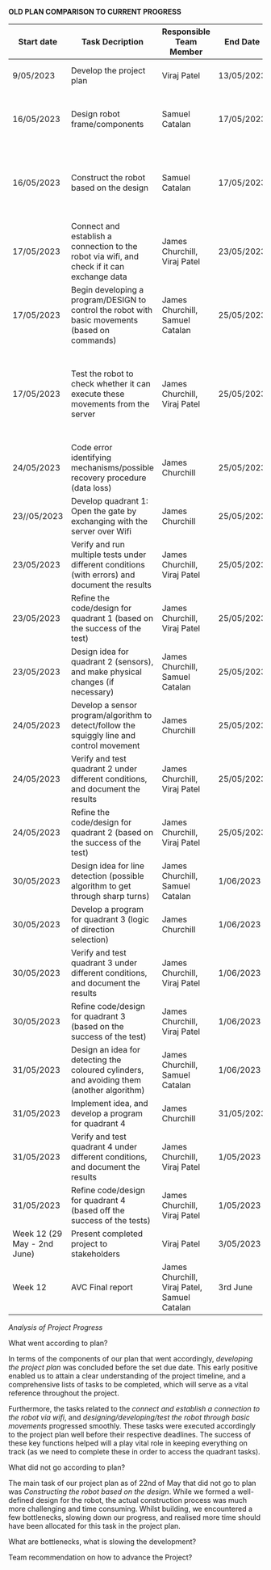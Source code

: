 **OLD PLAN COMPARISON TO CURRENT PROGRESS**

| Start date | Task Decription | Responsible Team Member | End Date | Actual Progress as per 22 of May |
|----------|----------|----------|----------|----------|
|9/05/2023|Develop the project plan|Viraj Patel|13/05/2023|Completed, written the plan and formed a clear path|
|16/05/2023|Design robot frame/components|Samuel Catalan|17/05/2023|Completed, formed a clear plan/design for the robot, and thought of required parts|
|16/05/2023|Construct the robot based on the design|Samuel Catalan|17/05/2023|80% Completed, need to work on camera holder but the foundation/majority of build is completed|
|17/05/2023|Connect and establish a connection to the robot via wifi, and check if it can exchange data|James Churchill, Viraj Patel|23/05/2023|Completed, developed connection via wifi to the robot| 
|17/05/2023|Begin developing a program/DESIGN to control the robot with basic movements (based on commands)|James Churchill, Samuel Catalan|25/05/2023|Completed the design, and now waiting for testing| 
|17/05/2023|Test the robot to check whether it can execute these movements from the server|James Churchill, Viraj Patel|25/05/2023|Completed, after testing, we deducted that the motors attached to the wheels work and the connection can translate data for basic movements| 
|24/05/2023|Code error identifying mechanisms/possible recovery procedure (data loss)|James Churchill|25/05/2023|Not started yet, later starting date planned| 
|23//05/2023|Develop quadrant 1: Open the gate by exchanging with the server over Wifi|James Churchill|25/05/2023|Not started yet, later starting date planned| 
|23/05/2023|Verify and run multiple tests under different conditions (with errors) and document the results|James Churchill, Viraj Patel|25/05/2023|Not started yet, later starting date planned| 
|23/05/2023|Refine the code/design for quadrant 1 (based on the success of the test)|James Churchill, Viraj Patel|25/05/2023|Not started yet, later starting date planned| 
|23/05/2023|Design idea for quadrant 2 (sensors), and make physical changes (if necessary)|James Churchill, Samuel Catalan|25/05/2023|Not started yet, later starting date planned| 
|24/05/2023|Develop a sensor program/algorithm to detect/follow the squiggly line and control movement|James Churchill|25/05/2023|Not started yet, later starting date planned| 
|24/05/2023|Verify and test quadrant 2 under different conditions, and document the results|James Churchill, Viraj Patel|25/05/2023|Not started yet, later starting date planned| 
|24/05/2023|Refine the code/design for quadrant 2 (based on the success of the test)|James Churchill, Viraj Patel|25/05/2023|Not started yet, later starting date planned| 
|30/05/2023|Design idea for line detection (possible algorithm to get through sharp turns)|James Churchill, Samuel Catalan|1/06/2023|Not started yet, later starting date planned| 
|30/05/2023|Develop a program for quadrant 3 (logic of direction selection)|James Churchill|1/06/2023|Not started yet, later starting date planned| 
|30/05/2023|Verify and test quadrant 3 under different conditions, and document the results|James Churchill, Viraj Patel|1/06/2023|Not started yet, later starting date planned| 
|30/05/2023|Refine code/design for quadrant 3 (based on the success of the test)|James Churchill, Viraj Patel|1/06/2023|Not started yet, later starting date planned| 
|31/05/2023|Design an idea for detecting the coloured cylinders, and avoiding them (another algorithm)|James Churchill, Samuel Catalan|1/06/2023|Not started yet, later starting date planned| 
|31/05/2023|Implement idea, and develop a program for quadrant 4|James Churchill|31/05/2023|Not started yet, later starting date planned| 
|31/05/2023|Verify and test quadrant 4 under different conditions, and document the results|James Churchill, Viraj Patel|1/05/2023|Not started yet, later starting date planned| 
|31/05/2023|Refine code/design for quadrant 4 (based off the success of the tests)|James Churchill, Viraj Patel|1/05/2023|Not started yet, later starting date planned| 
|Week 12 (29 May - 2nd June)|Present completed project to stakeholders|Viraj Patel|3/05/2023|Not started yet, later starting date planned| 
|Week 12|AVC Final report|James Churchill, Viraj Patel, Samuel Catalan|3rd June|Not started yet, later starting date planned| 

*Analysis of Project Progress*

What went according to plan?

In terms of the components of our plan that went accordingly, *developing the project plan* was concluded before the set due date. This early positive enabled us to attain a clear understanding of the project timeline, and a comprehensive lists of tasks to be completed, which will serve as a vital reference throughout the project. 

Furthermore, the tasks related to the *connect and establish a connection to the robot via wifi*, and *designing/developing/test the robot through basic movements* progressed smoothly. These tasks were executed accordingly to the project plan well before their respective deadlines. The success of these key functions helped will a play vital role in keeping everything on track (as we need to complete these in order to access the quadrant tasks).

What did not go according to plan?

The main task of our project plan as of 22nd of May that did not go to plan was *Constructing the robot based on the design*. While we formed a well-defined design for the robot, the actual construction process was much more challenging and time consuming. Whilst building, we encountered a few bottlenecks, slowing down our progress, and realised more time should have been allocated for this task in the project plan. 

What are bottlenecks, what is slowing the development?

Team recommendation on how to advance the Project?
